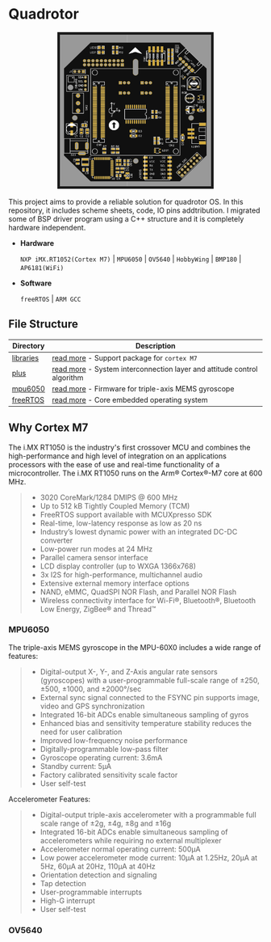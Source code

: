 # Quadrotor

<p align="center">
<img src="./Img/profile.png" width="300" height="300" border="5">
 </p>

This project aims to provide a reliable solution for quadrotor OS. In this repository, it includes scheme sheets, code, IO pins addtribution. I migrated some of BSP driver program using a C++ structure and it is completely hardware independent.

- **Hardware**

  `NXP iMX.RT1052(Cortex M7)` | `MPU6050` | `OV5640` | `HobbyWing` | `BMP180` | `AP6181(WiFi)`



- **Software**

  `freeRTOS` | `ARM GCC`



 

## File Structure

| Directory                | Description                                                  |
| ------------------------ | ------------------------------------------------------------ |
| [libraries](./libraries) | [read more]() - Support package for `cortex M7`              |
| [plus](./plus)           | [read more]() - System interconnection layer and attitude control algorithm |
| [mpu6050](./MPU6050_DMP) | [read more]() - Firmware for  triple-axis MEMS gyroscope     |
| [freeRTOS](./FreeRTOS)   | [read more]() - Core embedded operating system               |



## Why Cortex M7

The i.MX RT1050 is the industry's first crossover MCU and combines the high-performance and high level of integration on an applications processors with the ease of use and real-time functionality of a microcontroller. The i.MX RT1050 runs on the Arm® Cortex®-M7 core at 600 MHz.

> + 3020 CoreMark/1284 DMIPS @ 600 MHz 
> + Up to 512 kB Tightly Coupled Memory (TCM)
> + FreeRTOS support available with MCUXpresso SDK
> + Real-time, low-latency response as low as 20 ns
> + Industry’s lowest dynamic power with an integrated DC-DC converter
> + Low-power run modes at 24 MHz
> + Parallel camera sensor interface
> + LCD display controller (up to WXGA 1366x768)
> + 3x I2S for high-performance, multichannel audio
> + Extensive external memory interface options
> + NAND, eMMC, QuadSPI NOR Flash, and Parallel NOR Flash
> + Wireless connectivity interface for Wi-Fi®, Bluetooth®, Bluetooth Low Energy, ZigBee® and Thread™







### MPU6050
The triple-axis MEMS gyroscope in the MPU-60X0 includes a wide range of features:
>+ Digital-output X-, Y-, and Z-Axis angular rate sensors (gyroscopes) with a user-programmable full-scale range of ±250, ±500, ±1000, and ±2000°/sec
>+ External sync signal connected to the FSYNC pin supports image, video and GPS synchronization
>+ Integrated 16-bit ADCs enable simultaneous sampling of gyros
>+ Enhanced bias and sensitivity temperature stability reduces the need for user calibration
>+ Improved low-frequency noise performance
>+ Digitally-programmable low-pass filter
>+ Gyroscope operating current: 3.6mA
>+ Standby current: 5μA
>+ Factory calibrated sensitivity scale factor
>+ User self-test

Accelerometer Features:

>+ Digital-output triple-axis accelerometer with a programmable full scale range of ±2g, ±4g, ±8g and ±16g
>+ Integrated 16-bit ADCs enable simultaneous sampling of accelerometers while requiring no external multiplexer
>+ Accelerometer normal operating current: 500μA
>+ Low power accelerometer mode current: 10μA at 1.25Hz, 20μA at 5Hz, 60μA at 20Hz, 110μA at 40Hz
>+ Orientation detection and signaling
>+ Tap detection
>+ User-programmable interrupts
>+ High-G interrupt
>+ User self-test

### OV5640

## 





